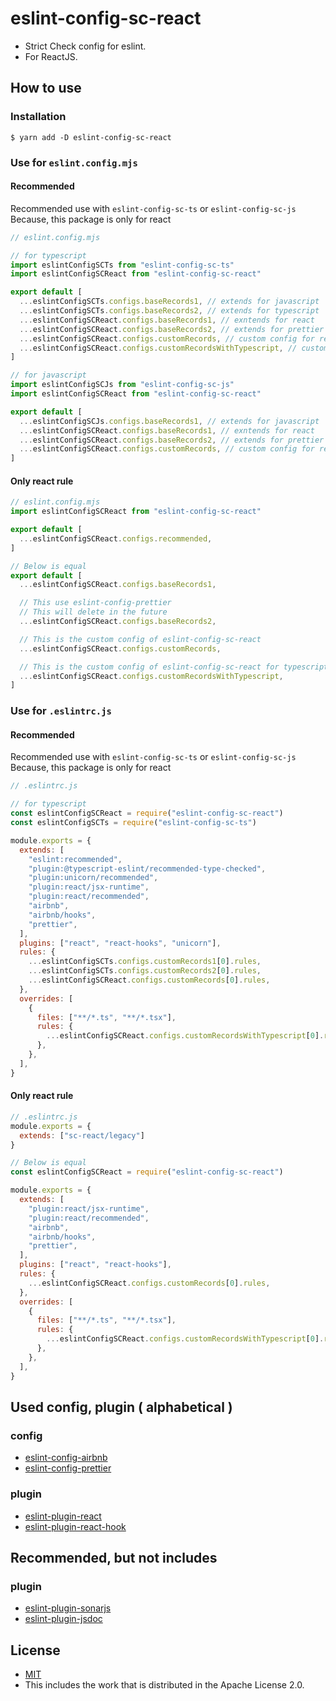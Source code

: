 # eslint-config-sc-react
- Strict Check config for eslint.
- For ReactJS.

## How to use
### Installation

```shell
$ yarn add -D eslint-config-sc-react
```

### Use for `eslint.config.mjs`

#### Recommended
Recommended use with `eslint-config-sc-ts` or `eslint-config-sc-js`<br>
Because, this package is only for react

```javascript
// eslint.config.mjs

// for typescript
import eslintConfigSCTs from "eslint-config-sc-ts"
import eslintConfigSCReact from "eslint-config-sc-react"

export default [
  ...eslintConfigSCTs.configs.baseRecords1, // extends for javascript
  ...eslintConfigSCTs.configs.baseRecords2, // extends for typescript
  ...eslintConfigSCReact.configs.baseRecords1, // exntends for react
  ...eslintConfigSCReact.configs.baseRecords2, // extends for prettier
  ...eslintConfigSCReact.configs.customRecords, // custom config for react x javascript
  ...eslintConfigSCReact.configs.customRecordsWithTypescript, // custom config for react x typescript
]

// for javascript
import eslintConfigSCJs from "eslint-config-sc-js"
import eslintConfigSCReact from "eslint-config-sc-react"

export default [
  ...eslintConfigSCJs.configs.baseRecords1, // extends for javascript
  ...eslintConfigSCReact.configs.baseRecords1, // exntends for react
  ...eslintConfigSCReact.configs.baseRecords2, // extends for prettier
  ...eslintConfigSCReact.configs.customRecords, // custom config for react
]
```

#### Only react rule
```javascript
// eslint.config.mjs
import eslintConfigSCReact from "eslint-config-sc-react"

export default [
  ...eslintConfigSCReact.configs.recommended,
]

// Below is equal
export default [
  ...eslintConfigSCReact.configs.baseRecords1,

  // This use eslint-config-prettier
  // This will delete in the future
  ...eslintConfigSCReact.configs.baseRecords2,

  // This is the custom config of eslint-config-sc-react
  ...eslintConfigSCReact.configs.customRecords,

  // This is the custom config of eslint-config-sc-react for typescript
  ...eslintConfigSCReact.configs.customRecordsWithTypescript,
]
```

### Use for `.eslintrc.js`

#### Recommended
Recommended use with `eslint-config-sc-ts` or `eslint-config-sc-js`<br>
Because, this package is only for react

```javascript
// .eslintrc.js

// for typescript
const eslintConfigSCReact = require("eslint-config-sc-react")
const eslintConfigSCTs = require("eslint-config-sc-ts")

module.exports = {
  extends: [
    "eslint:recommended",
    "plugin:@typescript-eslint/recommended-type-checked",
    "plugin:unicorn/recommended",
    "plugin:react/jsx-runtime",
    "plugin:react/recommended",
    "airbnb",
    "airbnb/hooks",
    "prettier",
  ],
  plugins: ["react", "react-hooks", "unicorn"],
  rules: {
    ...eslintConfigSCTs.configs.customRecords1[0].rules,
    ...eslintConfigSCTs.configs.customRecords2[0].rules,
    ...eslintConfigSCReact.configs.customRecords[0].rules,
  },
  overrides: [
    {
      files: ["**/*.ts", "**/*.tsx"],
      rules: {
        ...eslintConfigSCReact.configs.customRecordsWithTypescript[0].rules,
      },
    },
  ],
}
```

#### Only react rule

```javascript
// .eslintrc.js
module.exports = {
  extends: ["sc-react/legacy"]
}

// Below is equal
const eslintConfigSCReact = require("eslint-config-sc-react")

module.exports = {
  extends: [
    "plugin:react/jsx-runtime",
    "plugin:react/recommended",
    "airbnb",
    "airbnb/hooks",
    "prettier",
  ],
  plugins: ["react", "react-hooks"],
  rules: {
    ...eslintConfigSCReact.configs.customRecords[0].rules,
  },
  overrides: [
    {
      files: ["**/*.ts", "**/*.tsx"],
      rules: {
        ...eslintConfigSCReact.configs.customRecordsWithTypescript[0].rules,
      },
    },
  ],
}
```

## Used config, plugin ( alphabetical )
### config
- [eslint-config-airbnb](https://www.npmjs.com/package/eslint-config-airbnb)
- [eslint-config-prettier](https://www.npmjs.com/package/eslint-config-prettier)

### plugin
- [eslint-plugin-react](https://www.npmjs.com/package/eslint-plugin-react)
- [eslint-plugin-react-hook](https://www.npmjs.com/package/eslint-plugin-react-hooks)

## Recommended, but not includes
### plugin
- [eslint-plugin-sonarjs](https://www.npmjs.com/package/eslint-plugin-sonarjs)
- [eslint-plugin-jsdoc](https://www.npmjs.com/package/eslint-plugin-jsdoc)

## License
- [MIT](LICENSE)
- This includes the work that is distributed in the Apache License 2.0.
